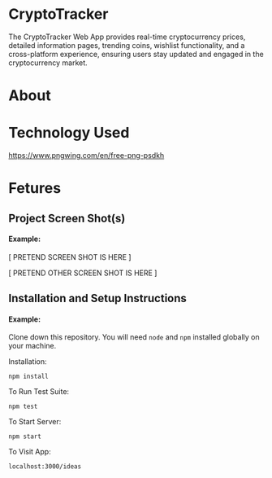 # CryptoTracker

The CryptoTracker Web App provides real-time cryptocurrency prices, detailed information pages, trending coins, wishlist functionality, and a cross-platform experience, ensuring users stay updated and engaged in the cryptocurrency market.

# About 

# Technology Used
https://www.pngwing.com/en/free-png-psdkh

# Fetures


## Project Screen Shot(s)

#### Example:   

[ PRETEND SCREEN SHOT IS HERE ]

[ PRETEND OTHER SCREEN SHOT IS HERE ]

## Installation and Setup Instructions

#### Example:  

Clone down this repository. You will need `node` and `npm` installed globally on your machine.  

Installation:

`npm install`  

To Run Test Suite:  

`npm test`  

To Start Server:

`npm start`  

To Visit App:

`localhost:3000/ideas`  

